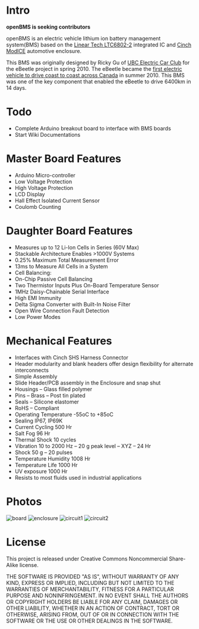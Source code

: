 Intro
===========

**openBMS is seeking contributors**

openBMS is an electric vehicle lithium ion battery management system(BMS) based on the [Linear Tech LTC6802-2](http://www.linear.com/product/LTC6802-2) integrated IC and [Cinch ModICE](http://www.cinch.com/products/transportation/modular-integrated-connector-enclosure) automotive enclosure. 

This BMS was originally designed by Ricky Gu of [UBC Electric Car Club](http://ubcecc.com) for the eBeetle project in spring 2010. The eBeetle became the [first electric vehicle to drive coast to coast across Canada](http://www.wired.com/autopia/2010/09/electrified-beetle-goes-coast-to-coast-in-canada/) in summer 2010. This BMS was one of the key component that enabled the eBeetle to drive 6400km in 14 days. 

Todo
==========
* Complete Arduino breakout board to interface with BMS boards
* Start Wiki Documentations

Master Board Features
===============

* Arduino Micro-controller
* Low Voltage Protection
* High Voltage Protection
* LCD Display
* Hall Effect Isolated Current Sensor
* Coulomb Counting

Daughter Board Features
===========

* Measures up to 12 Li-Ion Cells in Series (60V Max)
* Stackable Architecture Enables >1000V Systems
* 0.25% Maximum Total Measurement Error
* 13ms to Measure All Cells in a System
* Cell Balancing:
* On-Chip Passive Cell Balancing
* Two Thermistor Inputs Plus On-Board Temperature Sensor
* 1MHz Daisy-Chainable Serial Interface
* High EMI Immunity
* Delta Sigma Converter with Built-In Noise Filter
* Open Wire Connection Fault Detection
* Low Power Modes

Mechanical Features
===========
* Interfaces with Cinch SHS Harness Connector
* Header modularity and blank headers offer design flexibility for alternate interconnects
* Simple Assembly
* Slide Header/PCB assembly in the Enclosure and snap shut
* Housings – Glass filled polymer
* Pins – Brass – Post tin plated
* Seals – Silicone elastomer
* RoHS – Compliant
* Operating Temperature -55oC to +85oC
* Sealing IP67, IP69K
* Current Cycling 500 Hr
* Salt Fog 96 Hr
* Thermal Shock 10 cycles
* Vibration 10 to 2000 Hz – 20 g peak level – XYZ – 24 Hr
* Shock 50 g – 20 pulses
* Temperature Humidity 1008 Hr
* Temperature Life 1000 Hr
* UV exposure 1000 Hr
* Resists to most fluids used in industrial applications
  
Photos
===========
![board](https://github.com/rickygu/openBMS/blob/master/Photos/Board.png?raw=true)
![enclosure](https://github.com/rickygu/openBMS/blob/master/Photos/Enclosure.jpeg?raw=true)
![circuit1](https://github.com/rickygu/openBMS/blob/master/Photos/Circuit1.png?raw=true)
![circuit2](https://github.com/rickygu/openBMS/blob/master/Photos/Circuit2.png?raw=true)

License
===========
This project is released under Creative Commons Noncommercial Share-Alike license.

THE SOFTWARE IS PROVIDED "AS IS", WITHOUT WARRANTY OF ANY KIND, EXPRESS OR IMPLIED, INCLUDING BUT NOT LIMITED TO THE WARRANTIES OF MERCHANTABILITY, FITNESS FOR A PARTICULAR PURPOSE AND NONINFRINGEMENT. IN NO EVENT SHALL THE AUTHORS OR COPYRIGHT HOLDERS BE LIABLE FOR ANY CLAIM, DAMAGES OR OTHER LIABILITY, WHETHER IN AN ACTION OF CONTRACT, TORT OR OTHERWISE, ARISING FROM, OUT OF OR IN CONNECTION WITH THE SOFTWARE OR THE USE OR OTHER DEALINGS IN THE SOFTWARE.